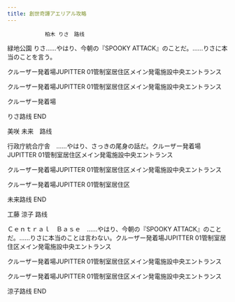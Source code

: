 ```yaml
---
title: 創世奇譚アエリアル攻略
---
```


                柏木 りさ　路线

緑地公園 りさ……やはり、今朝の『SPOOKY ATTACK』のことだ。……りさに本当のことを言う。

クルーザー発着場JUPITTER 01管制室居住区メイン発電施設中央エントランス

クルーザー発着場JUPITTER 01管制室居住区メイン発電施設中央エントランス

クルーザー発着場

りさ路线 END

美咲 未来　路线

行政庁統合庁舎　……やはり、さっきの尾身の話だ。クルーザー発着場JUPITTER 01管制室居住区メイン発電施設中央エントランス

クルーザー発着場JUPITTER 01管制室居住区メイン発電施設中央エントランス

クルーザー発着場JUPITTER 01管制室居住区

未来路线 END

工藤 涼子 路线

Ｃｅｎｔｒａｌ　Ｂａｓｅ　……やはり、今朝の『SPOOKY ATTACK』のことだ。……りさに本当のことは言わない。クルーザー発着場JUPITTER 01管制室居住区メイン発電施設中央エントランス

クルーザー発着場JUPITTER 01管制室居住区メイン発電施設中央エントランス

クルーザー発着場JUPITTER 01管制室居住区メイン発電施設中央エントランス

涼子路线 END
              

